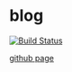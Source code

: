 # blog

[![Build Status](https://travis-ci.org/busyrat/blog.svg?branch=master)](https://travis-ci.org/busyrat/blog)

[github page](https://busyrat.github.io/blog/)

